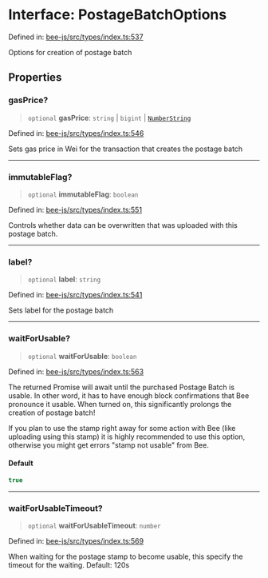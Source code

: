 # Interface: PostageBatchOptions

Defined in: [bee-js/src/types/index.ts:537](https://github.com/ethersphere/bee-js/blob/3abbe2b1b264d6b586511a56e93badb2236bd09d/src/types/index.ts#L537)

Options for creation of postage batch

## Properties

### gasPrice?

> `optional` **gasPrice**: `string` \| `bigint` \| [`NumberString`](../type-aliases/NumberString.md)

Defined in: [bee-js/src/types/index.ts:546](https://github.com/ethersphere/bee-js/blob/3abbe2b1b264d6b586511a56e93badb2236bd09d/src/types/index.ts#L546)

Sets gas price in Wei for the transaction that creates the postage batch

***

### immutableFlag?

> `optional` **immutableFlag**: `boolean`

Defined in: [bee-js/src/types/index.ts:551](https://github.com/ethersphere/bee-js/blob/3abbe2b1b264d6b586511a56e93badb2236bd09d/src/types/index.ts#L551)

Controls whether data can be overwritten that was uploaded with this postage batch.

***

### label?

> `optional` **label**: `string`

Defined in: [bee-js/src/types/index.ts:541](https://github.com/ethersphere/bee-js/blob/3abbe2b1b264d6b586511a56e93badb2236bd09d/src/types/index.ts#L541)

Sets label for the postage batch

***

### waitForUsable?

> `optional` **waitForUsable**: `boolean`

Defined in: [bee-js/src/types/index.ts:563](https://github.com/ethersphere/bee-js/blob/3abbe2b1b264d6b586511a56e93badb2236bd09d/src/types/index.ts#L563)

The returned Promise will await until the purchased Postage Batch is usable.
In other word, it has to have enough block confirmations that Bee pronounce it usable.
When turned on, this significantly prolongs the creation of postage batch!

If you plan to use the stamp right away for some action with Bee (like uploading using this stamp) it is
highly recommended to use this option, otherwise you might get errors "stamp not usable" from Bee.

#### Default

```ts
true
```

***

### waitForUsableTimeout?

> `optional` **waitForUsableTimeout**: `number`

Defined in: [bee-js/src/types/index.ts:569](https://github.com/ethersphere/bee-js/blob/3abbe2b1b264d6b586511a56e93badb2236bd09d/src/types/index.ts#L569)

When waiting for the postage stamp to become usable, this specify the timeout for the waiting.
Default: 120s
